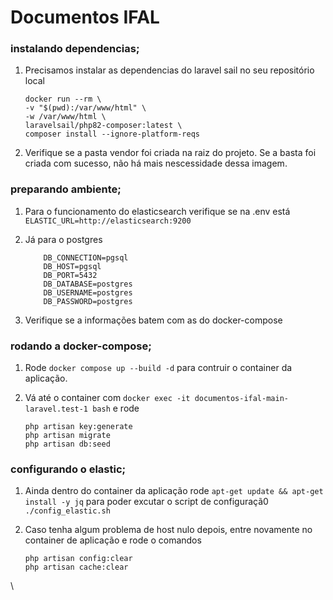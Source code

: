 # Documentos IFAL

### instalando dependencias;

1. Precisamos instalar as dependencias do laravel sail no seu repositório local
    ```
    docker run --rm \
    -v "$(pwd):/var/www/html" \
    -w /var/www/html \
    laravelsail/php82-composer:latest \
    composer install --ignore-platform-reqs
    ```

2. Verifique se a pasta vendor foi criada na raiz do projeto. Se a basta foi criada com sucesso, não há mais nescessidade dessa imagem.

### preparando ambiente;

1. Para o funcionamento do elasticsearch verifique se na .env está `ELASTIC_URL=http://elasticsearch:9200`

2. Já para o postgres 
    ```
        DB_CONNECTION=pgsql
        DB_HOST=pgsql
        DB_PORT=5432
        DB_DATABASE=postgres
        DB_USERNAME=postgres
        DB_PASSWORD=postgres
    ```
3. Verifique se a informações batem com as do docker-compose


### rodando a docker-compose;

1. Rode `docker compose up --build -d` para contruir o container da aplicação.

2. Vá até o container com `docker exec -it documentos-ifal-main-laravel.test-1 bash` e rode
    ```
    php artisan key:generate
    php artisan migrate
    php artisan db:seed

    ```
### configurando o elastic;

1. Ainda dentro do container da aplicação rode `apt-get update && apt-get install -y jq` para poder excutar o script de configuraçã0 `./config_elastic.sh`

2. Caso tenha algum problema de host nulo depois, entre novamente no container de aplicação e rode o comandos
    ```
    php artisan config:clear
    php artisan cache:clear

    ```

\